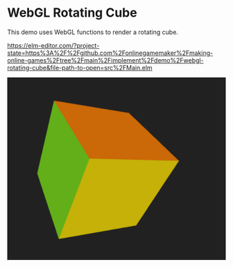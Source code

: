 # WebGL Rotating Cube

This demo uses WebGL functions to render a rotating cube.

<https://elm-editor.com/?project-state=https%3A%2F%2Fgithub.com%2Fonlinegamemaker%2Fmaking-online-games%2Ftree%2Fmain%2Fimplement%2Fdemo%2Fwebgl-rotating-cube&file-path-to-open=src%2FMain.elm>

![WebGL Rotating Cube Screenshot](./../../../guide/image/2021-02-28-webgl-rotating-cube-screenshot.png)
